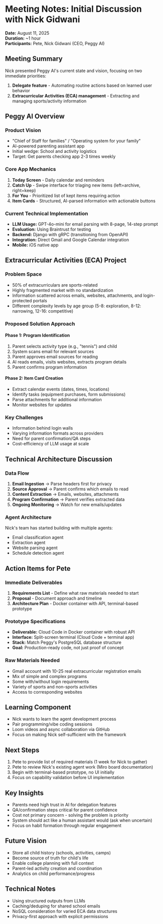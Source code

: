 # Meeting Notes: Initial Discussion with Nick Gidwani
**Date:** August 11, 2025  
**Duration:** ~1 hour  
**Participants:** Pete, Nick Gidwani (CEO, Peggy AI)

## Meeting Summary
Nick presented Peggy AI's current state and vision, focusing on two immediate priorities:
1. **Delegate feature** - Automating routine actions based on learned user behavior
2. **Extracurricular Activities (ECA) management** - Extracting and managing sports/activity information

## Peggy AI Overview

### Product Vision
- "Chief of Staff for families" / "Operating system for your family"
- AI-powered parenting assistant app
- Initial wedge: School and activity logistics
- Target: Get parents checking app 2-3 times weekly

### Core App Mechanics
1. **Today Screen** - Daily calendar and reminders
2. **Catch Up** - Swipe interface for triaging new items (left=archive, right=keep)
3. **For You** - Prioritized list of kept items requiring action
4. **Item Cards** - Structured, AI-parsed information with actionable buttons

### Current Technical Implementation
- **LLM Usage:** GPT-4o-mini for email parsing with 8-page, 14-step prompt
- **Evaluation:** Using Braintrust for testing
- **Backend:** Django with gRPC (transitioning from OpenAPI)
- **Integration:** Direct Gmail and Google Calendar integration
- **Mobile:** iOS native app

## Extracurricular Activities (ECA) Project

### Problem Space
- 50% of extracurriculars are sports-related
- Highly fragmented market with no standardization
- Information scattered across emails, websites, attachments, and login-protected portals
- Different complexity levels by age group (5-8: exploration, 8-12: narrowing, 12-16: competitive)

### Proposed Solution Approach

#### Phase 1: Program Identification
1. Parent selects activity type (e.g., "tennis") and child
2. System scans email for relevant sources
3. Parent approves email sources for reading
4. AI reads emails, visits websites, extracts program details
5. Parent confirms program information

#### Phase 2: Item Card Creation
- Extract calendar events (dates, times, locations)
- Identify tasks (equipment purchases, form submissions)
- Parse attachments for additional information
- Monitor websites for updates

### Key Challenges
- Information behind login walls
- Varying information formats across providers
- Need for parent confirmation/QA steps
- Cost-efficiency of LLM usage at scale

## Technical Architecture Discussion

### Data Flow
1. **Email Ingestion** → Parse headers first for privacy
2. **Source Approval** → Parent confirms which emails to read
3. **Content Extraction** → Emails, websites, attachments
4. **Program Confirmation** → Parent verifies extracted data
5. **Ongoing Monitoring** → Watch for new emails/updates

### Agent Architecture
Nick's team has started building with multiple agents:
- Email classification agent
- Extraction agent
- Website parsing agent
- Schedule detection agent

## Action Items for Pete

### Immediate Deliverables
1. **Requirements List** - Define what raw materials needed to start
2. **Proposal** - Document approach and timeline
3. **Architecture Plan** - Docker container with API, terminal-based prototype

### Prototype Specifications
- **Deliverable:** Cloud Code in Docker container with robust API
- **Interface:** Split-screen terminal (Cloud Code + terminal app)
- **Stack:** Match Peggy's PostgreSQL database structure
- **Goal:** Production-ready code, not just proof of concept

### Raw Materials Needed
- Gmail account with 10-25 real extracurricular registration emails
- Mix of simple and complex programs
- Some with/without login requirements
- Variety of sports and non-sports activities
- Access to corresponding websites

## Learning Component
- Nick wants to learn the agent development process
- Pair programming/vibe coding sessions
- Loom videos and async collaboration via GitHub
- Focus on making Nick self-sufficient with the framework

## Next Steps
1. Pete to provide list of required materials (1 week for Nick to gather)
2. Pete to review Nick's existing agent work (Miro board documentation)
3. Begin with terminal-based prototype, no UI initially
4. Focus on capability validation before UI implementation

## Key Insights
- Parents need high trust in AI for delegation features
- QA/confirmation steps critical for parent confidence
- Cost not primary concern - solving the problem is priority
- System should act like a human assistant would (ask when uncertain)
- Focus on habit formation through regular engagement

## Future Vision
- Store all child history (schools, activities, camps)
- Become source of truth for child's life
- Enable college planning with full context
- Parent-led activity creation and coordination
- Analytics on child performance/progress

## Technical Notes
- Using structured outputs from LLMs
- Caching/deduping for shared school emails
- NoSQL consideration for varied ECA data structures
- Privacy-first approach with explicit permissions